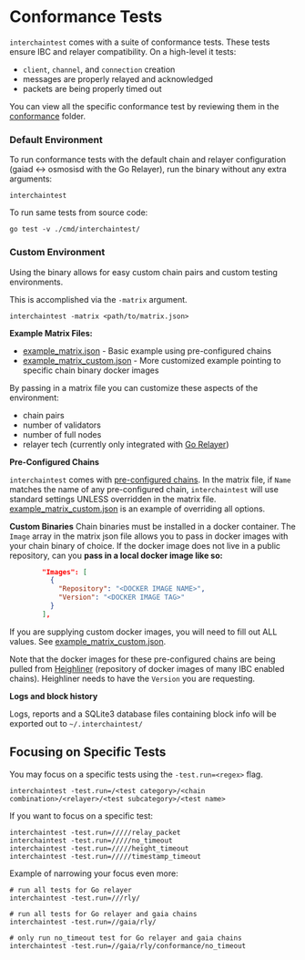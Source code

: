 # Conformance Tests

`interchaintest` comes with a suite of conformance tests. These tests ensure IBC and relayer compatibility. On a high-level it tests:
- `client`, `channel`, and `connection` creation
- messages are properly relayed and acknowledged 
- packets are being properly timed out

You can view all the specific conformance test by reviewing them in the [conformance](../conformance/) folder.

### Default Environment
To run conformance tests with the default chain and relayer configuration (gaiad <-> osmosisd with the Go Relayer), run the binary without any extra arguments:
```shell
interchaintest
```

To run same tests from source code:
```shell
go test -v ./cmd/interchaintest/
```
### Custom Environment
Using the binary allows for easy custom chain pairs and custom testing environments.

This is accomplished via the `-matrix` argument. 
```shell
interchaintest -matrix <path/to/matrix.json>
```

**Example Matrix Files:**
- [example_matrix.json](../cmd/interchaintest/example_matrix.json) - Basic example using pre-configured chains
- [example_matrix_custom.json](../cmd/interchaintest/example_matrix_custom.json) - More customized example pointing to specific chain binary docker images


By passing in a matrix file you can customize these aspects of the environment:
- chain pairs
- number of validators
- number of full nodes
- relayer tech (currently only integrated with [Go Relayer](https://github.com/cosmos/relayer))


**Pre-Configured Chains**

`interchaintest` comes with [pre-configured chains](../configuredChains.yaml). 
In the matrix file, if `Name` matches the name of any pre-configured chain, `interchaintest` will use standard settings UNLESS overridden in the matrix file. [example_matrix_custom.json](../cmd/interchaintest/example_matrix_custom.json) is an example of overriding all options.


**Custom Binaries**
Chain binaries must be installed in a docker container.
The `Image` array in the matrix json file allows you to pass in docker images with your chain binary of choice. 
If the docker image does not live in a public repository, can you **pass in a local docker image like so:**

```json
        "Images": [
          {
            "Repository": "<DOCKER IMAGE NAME>",
            "Version": "<DOCKER IMAGE TAG>"
          }
        ],
```

If you are supplying custom docker images, you will need to fill out ALL values. See [example_matrix_custom.json](../cmd/interchaintest/example_matrix_custom.json).


Note that the docker images for these pre-configured chains are being pulled from [Heighliner](https://github.com/strangelove-ventures/heighliner) (repository of docker images of many IBC enabled chains). Heighliner needs to have the `Version` you are requesting.


**Logs and block history**


Logs, reports and a SQLite3 database files containing block info will be exported out to `~/.interchaintest/`


## Focusing on Specific Tests

You may focus on a specific tests using the `-test.run=<regex>` flag.

```shell
interchaintest -test.run=/<test category>/<chain combination>/<relayer>/<test subcategory>/<test name>
```

If you want to focus on a specific test:

```shell
interchaintest -test.run=/////relay_packet
interchaintest -test.run=/////no_timeout
interchaintest -test.run=/////height_timeout
interchaintest -test.run=/////timestamp_timeout
```

Example of narrowing your focus even more:

```shell
# run all tests for Go relayer
interchaintest -test.run=///rly/

# run all tests for Go relayer and gaia chains
interchaintest -test.run=//gaia/rly/

# only run no_timeout test for Go relayer and gaia chains
interchaintest -test.run=//gaia/rly/conformance/no_timeout
```